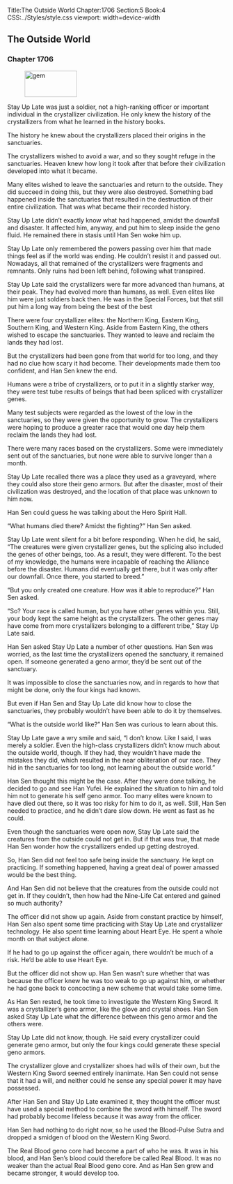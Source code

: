 Title:The Outside World 
Chapter:1706 
Section:5 
Book:4 
CSS:../Styles/style.css 
viewport: width=device-width
  
## The Outside World
### Chapter 1706
  
<figure>
	<img src="../Images/gem.gif" alt="gem" id="gem" width="120" height="60" />
</figure>
  

  
Stay Up Late was just a soldier, not a high-ranking officer or important individual in the crystallizer civilization. He only knew the history of the crystallizers from what he learned in the history books.

The history he knew about the crystallizers placed their origins in the sanctuaries.

The crystallizers wished to avoid a war, and so they sought refuge in the sanctuaries. Heaven knew how long it took after that before their civilization developed into what it became.

Many elites wished to leave the sanctuaries and return to the outside. They did succeed in doing this, but they were also destroyed. Something bad happened inside the sanctuaries that resulted in the destruction of their entire civilization. That was what became their recorded history.

Stay Up Late didn’t exactly know what had happened, amidst the downfall and disaster. It affected him, anyway, and put him to sleep inside the geno fluid. He remained there in stasis until Han Sen woke him up.

Stay Up Late only remembered the powers passing over him that made things feel as if the world was ending. He couldn’t resist it and passed out. Nowadays, all that remained of the crystallizers were fragments and remnants. Only ruins had been left behind, following what transpired.

Stay Up Late said the crystallizers were far more advanced than humans, at their peak. They had evolved more than humans, as well. Even elites like him were just soldiers back then. He was in the Special Forces, but that still put him a long way from being the best of the best

There were four crystallizer elites: the Northern King, Eastern King, Southern King, and Western King. Aside from Eastern King, the others wished to escape the sanctuaries. They wanted to leave and reclaim the lands they had lost.

But the crystallizers had been gone from that world for too long, and they had no clue how scary it had become. Their developments made them too confident, and Han Sen knew the end.

Humans were a tribe of crystallizers, or to put it in a slightly starker way, they were test tube results of beings that had been spliced with crystallizer genes.

Many test subjects were regarded as the lowest of the low in the sanctuaries, so they were given the opportunity to grow. The crystallizers were hoping to produce a greater race that would one day help them reclaim the lands they had lost.

There were many races based on the crystallizers. Some were immediately sent out of the sanctuaries, but none were able to survive longer than a month.

Stay Up Late recalled there was a place they used as a graveyard, where they could also store their geno armors. But after the disaster, most of their civilization was destroyed, and the location of that place was unknown to him now.

Han Sen could guess he was talking about the Hero Spirit Hall.

“What humans died there? Amidst the fighting?” Han Sen asked.

Stay Up Late went silent for a bit before responding. When he did, he said, “The creatures were given crystallizer genes, but the splicing also included the genes of other beings, too. As a result, they were different. To the best of my knowledge, the humans were incapable of reaching the Alliance before the disaster. Humans did eventually get there, but it was only after our downfall. Once there, you started to breed.”

“But you only created one creature. How was it able to reproduce?” Han Sen asked.

“So? Your race is called human, but you have other genes within you. Still, your body kept the same height as the crystallizers. The other genes may have come from more crystallizers belonging to a different tribe,” Stay Up Late said.

Han Sen asked Stay Up Late a number of other questions. Han Sen was worried, as the last time the crystallizers opened the sanctuary, it remained open. If someone generated a geno armor, they’d be sent out of the sanctuary.

It was impossible to close the sanctuaries now, and in regards to how that might be done, only the four kings had known.

But even if Han Sen and Stay Up Late did know how to close the sanctuaries, they probably wouldn’t have been able to do it by themselves.

“What is the outside world like?” Han Sen was curious to learn about this.

Stay Up Late gave a wry smile and said, “I don’t know. Like I said, I was merely a soldier. Even the high-class crystallizers didn’t know much about the outside world, though. If they had, they wouldn’t have made the mistakes they did, which resulted in the near obliteration of our race. They hid in the sanctuaries for too long, not learning about the outside world.”

Han Sen thought this might be the case. After they were done talking, he decided to go and see Han Yufei. He explained the situation to him and told him not to generate his self geno armor. Too many elites were known to have died out there, so it was too risky for him to do it, as well. Still, Han Sen needed to practice, and he didn’t dare slow down. He went as fast as he could.

Even though the sanctuaries were open now, Stay Up Late said the creatures from the outside could not get in. But if that was true, that made Han Sen wonder how the crystallizers ended up getting destroyed.

So, Han Sen did not feel too safe being inside the sanctuary. He kept on practicing. If something happened, having a great deal of power amassed would be the best thing.

And Han Sen did not believe that the creatures from the outside could not get in. If they couldn’t, then how had the Nine-Life Cat entered and gained so much authority?

The officer did not show up again. Aside from constant practice by himself, Han Sen also spent some time practicing with Stay Up Late and crystallizer technology. He also spent time learning about Heart Eye. He spent a whole month on that subject alone.

If he had to go up against the officer again, there wouldn’t be much of a risk. He’d be able to use Heart Eye.

But the officer did not show up. Han Sen wasn’t sure whether that was because the officer knew he was too weak to go up against him, or whether he had gone back to concocting a new scheme that would take some time.

As Han Sen rested, he took time to investigate the Western King Sword. It was a crystallizer’s geno armor, like the glove and crystal shoes. Han Sen asked Stay Up Late what the difference between this geno armor and the others were.

Stay Up Late did not know, though. He said every crystallizer could generate geno armor, but only the four kings could generate these special geno armors.

The crystallizer glove and crystallizer shoes had wills of their own, but the Western King Sword seemed entirely inanimate. Han Sen could not sense that it had a will, and neither could he sense any special power it may have possessed.

After Han Sen and Stay Up Late examined it, they thought the officer must have used a special method to combine the sword with himself. The sword had probably become lifeless because it was away from the officer.

Han Sen had nothing to do right now, so he used the Blood-Pulse Sutra and dropped a smidgen of blood on the Western King Sword.

The Real Blood geno core had become a part of who he was. It was in his blood, and Han Sen’s blood could therefore be called Real Blood. It was no weaker than the actual Real Blood geno core. And as Han Sen grew and became stronger, it would develop too.